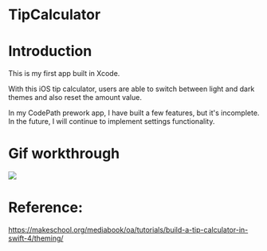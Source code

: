 # TipCalculator

# Introduction

This is my first app built in Xcode.

With this iOS tip calculator, users are able to switch between light and dark themes and also reset the amount value. 

In my CodePath prework app, I have built a few features, but it's incomplete. In the future, I will continue to implement settings functionality.

# Gif workthrough 

![](http://g.recordit.co/q9Q3wlAnJy.gif)

# Reference:
https://makeschool.org/mediabook/oa/tutorials/build-a-tip-calculator-in-swift-4/theming/
